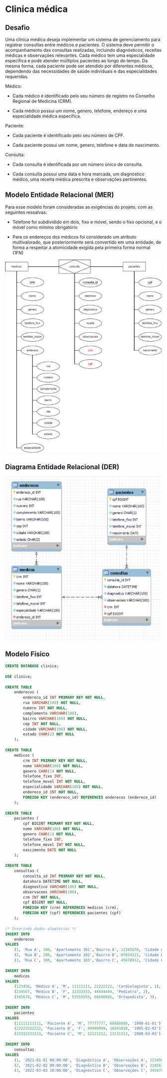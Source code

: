 # Clinica médica

## Desafio

Uma clínica médica deseja implementar um sistema de gerenciamento para registrar consultas entre médicos e pacientes. O sistema deve permitir o acompanhamento das consultas realizadas, incluindo diagnósticos, receitas médicas e observações relevantes. Cada médico tem uma especialidade específica e pode atender múltiplos pacientes ao longo do tempo. Da mesma forma, cada paciente pode ser atendido por diferentes médicos, dependendo das necessidades de saúde individuais e das especialidades requeridas.

Médico:

- Cada médico é identificado pelo seu número de registro no Conselho Regional de Medicina (CRM).

- Cada médico possui um nome, genero, telefone, endereço e uma especialidade médica específica.

Paciente:

- Cada paciente é identificado pelo seu número de CPF.

- Cada paciente possui um nome, genero, telefone e data de nascimento.

Consulta:

- Cada consulta é identificada por um número único de consulta.

- Cada consulta possui uma data e hora marcada, um diagnóstico médico, uma receita médica prescrita e observações pertinentes.

## Modelo Entidade Relacional (MER)

Para esse modelo foram consideradas as exigências do projeto, com as seguintes ressalvas:

- Telefone foi subdividido em dois, fixo e móvel, sendo o fixo opcional, e o móvel como mínimo obrigatório

- Para os endereços dos médicos foi considerado um atributo multivalorado, que posteriormente será convertido em uma entidade, de forma a respeitar a atomicidade exigida pela primeira forma normal (1FN)

![MER](/atividades_bd/atividade2/atividade2_mer.png)

<div style="page-break-after: always;"></div>

## Diagrama Entidade Relacional (DER)

![DER](/atividades_bd/atividade2/atividade2_der.png)

<div style="page-break-after: always;"></div>

## Modelo Físico
```sql
CREATE DATABASE clinica;

USE clinica;

CREATE TABLE
    enderecos (
        endereco_id INT PRIMARY KEY NOT NULL,
        rua VARCHAR(100) NOT NULL,
        numero INT NOT NULL,
        complemento VARCHAR(100),
        bairro VARCHAR(100) NOT NULL,
        cep INT NOT NULL,
        cidade VARCHAR(100) NOT NULL,
        estado CHAR(2) NOT NULL
    );

CREATE TABLE
    medicos (
        crm INT PRIMARY KEY NOT NULL,
        nome VARCHAR(100) NOT NULL,
        genero CHAR(1) NOT NULL,
        telefone_fixo INT,
        telefone_movel INT NOT NULL,
        especialidade VARCHAR(100) NOT NULL,
        endereco_id INT NOT NULL,
        FOREIGN KEY (endereco_id) REFERENCES enderecos (endereco_id)
    );

CREATE TABLE
    pacientes (
        cpf BIGINT PRIMARY KEY NOT NULL,
        nome VARCHAR(100) NOT NULL,
        genero CHAR(1) NOT NULL,
        telefone_fixo INT,
        telefone_movel INT NOT NULL,
        nascimento DATE NOT NULL
    );

CREATE TABLE
    consultas (
        consulta_id INT PRIMARY KEY NOT NULL,
        datahora DATETIME NOT NULL,
        diagnostico VARCHAR(100) NOT NULL,
        observacoes VARCHAR(100),
        crm INT NOT NULL,
        cpf BIGINT NOT NULL,
        FOREIGN KEY (crm) REFERENCES medicos (crm),
        FOREIGN KEY (cpf) REFERENCES pacientes (cpf)
    );

/* Inserindo dados aleatórios */
INSERT INTO
    enderecos
VALUES
    (1, 'Rua A', 100, 'Apartamento 101','Bairro A', 12345678, 'Cidade A', 'SP'),
    (2, 'Rua B', 200, 'Apartamento 102','Bairro B', 87654321, 'Cidade B', 'RJ'),
    (3, 'Rua C', 300, 'Apartamento 103','Bairro C', 45678912, 'Cidade C', 'MG');

INSERT INTO
    medicos
VALUES
    (123456, 'Médico A', 'M', 11111111, 22222222, 'Cardiologista', 1),
    (234567, 'Médico B', 'F', 33333333, 44444444, 'Pediatra', 2),
    (345678, 'Médico C', 'M', 55555555, 66666666, 'Ortopedista', 3);

INSERT INTO
    pacientes
VALUES
    (11111111111, 'Paciente A', 'M', 77777777, 88888888, '1990-01-01'),
    (22222222222, 'Paciente B', 'F', 99999999, 10101010, '1995-02-02'),
    (33333333333, 'Paciente C', 'M', 12121212, 13131313, '2000-03-03');

INSERT INTO
    consultas
VALUES
    (1, '2021-01-01 08:00:00', 'Diagnóstico A', 'Observações A', 123456, 11111111111),
    (2, '2021-02-02 09:00:00', 'Diagnóstico B', 'Observações B', 234567, 22222222222),
    (3, '2021-03-03 10:00:00', 'Diagnóstico C', 'Observações C', 345678, 33333333333);
```